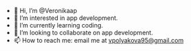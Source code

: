 - 👋 Hi, I’m @Veronikaap
- 👀 I’m interested in app development.
- 🌱 I’m currently learning coding.
- 💞️ I’m looking to collaborate on app development.
- 📫 How to reach me: email me at vpolyakova95@gmail.com

<!---
Veronikaap/Veronikaap is a ✨ special ✨ repository because its `README.md` (this file) appears on your GitHub profile.
You can click the Preview link to take a look at your changes.
--->
